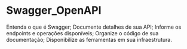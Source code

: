 # Swagger_OpenAPI
Entenda o que é Swagger; Documente detalhes de sua API; Informe os endpoints e operações disponíveis; Organize o código de sua documentação; Disponibilize as ferramentas em sua infraestrutura.
